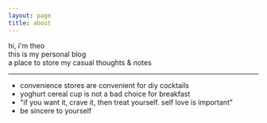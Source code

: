 ```yaml
---
layout: page
title: about
---
```


hi, i'm theo  
this is my personal blog  
a place to store my casual thoughts & notes

---


- convenience stores are convenient for diy cocktails 
- yoghurt cereal cup is not a bad choice for breakfast 
- "if you want it, crave it, then treat yourself. self love is important"
- be sincere to yourself 


